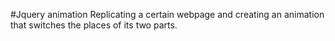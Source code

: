 #Jquery animation
Replicating a certain webpage and creating an animation that switches the places of its two parts.